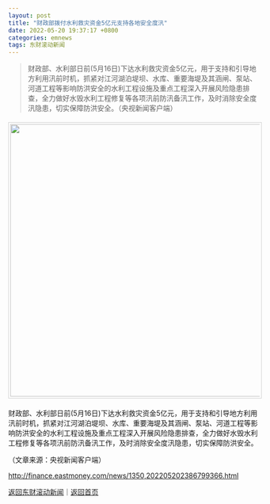 ```yaml
---
layout: post
title: "财政部拨付水利救灾资金5亿元支持各地安全度汛"
date: 2022-05-20 19:37:17 +0800
categories: emnews
tags: 东财滚动新闻
---
```

> 财政部、水利部日前(5月16日)下达水利救灾资金5亿元，用于支持和引导地方利用汛前时机，抓紧对江河湖泊堤坝、水库、重要海堤及其涵闸、泵站、河道工程等影响防洪安全的水利工程设施及重点工程深入开展风险隐患排查，全力做好水毁水利工程修复等各项汛前防汛备汛工作，及时消除安全度汛隐患，切实保障防洪安全。（央视新闻客户端）

<center><img src="https://dfscdn.dfcfw.com/download/D25357402001896051868_w1019h642.jpg" width="550" emheight="347" style="border:#d1d1d1 1px solid;padding:3px;margin:5px 0;" /></center>
 <p>财政部、水利部日前(5月16日)下达水利救灾资金5亿元，用于支持和引导地方利用汛前时机，抓紧对江河湖泊堤坝、水库、重要海堤及其涵闸、泵站、河道工程等影响防洪安全的水利工程设施及重点工程深入开展风险隐患排查，全力做好水毁水利工程修复等各项汛前防汛备汛工作，及时消除安全度汛隐患，切实保障防洪安全。</p><p class="em_media">（文章来源：央视新闻客户端）</p>

<http://finance.eastmoney.com/news/1350,202205202386799366.html>

[返回东财滚动新闻](//finews.withounder.com/emnews/)｜[返回首页](//finews.withounder.com/)
